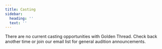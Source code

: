 ```yaml
---
title: Casting
sidebar:
  heading: ''
  text: ''
---
```

There are no current casting opportunities with Golden Thread. Check back another time or join our email list for general audition announcements.
